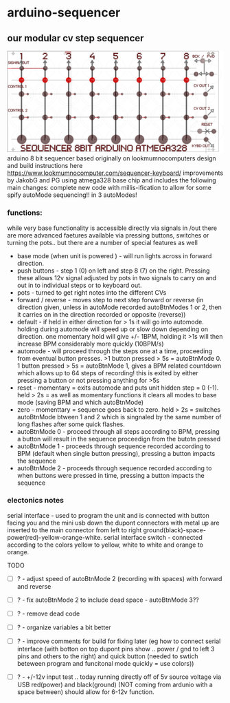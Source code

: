 # arduino-sequencer
## our modular cv step sequencer

![alt text](https://github.com/notwhowhat/arduino-sequencer/blob/main/collaterals/sequencer%208bit%20arduino%20atmega3281.png)
arduino 8 bit sequencer based originally on lookmumnocomputers design and build instructions here  https://www.lookmumnocomputer.com/sequencer-keyboard/
improvements by JakobG and PG using atmega328 base chip and includes the following main changes:
complete new code with millis-ification to allow for some spify autoMode sequencing!! in 3 autoModes!

### functions:
while very base functionality is accessible directly via signals in /out there are more advanced faetures available via pressing buttons, switches or turning the pots.. but there are a number of special features as well 
-  base mode (when unit is powered ) - will run lights across in forward direction.
-  push buttons - step 1 (0) on left and step 8 (7) on the right. Pressing these allows 12v signal adjusted by pots in two signals to carry on and out in to individual steps or to keyboard out. 
-  pots - turned to get right notes into the different CVs
-  forward / reverse - moves step to next step forward or reverse (in direction given, unless in autoMode recorded autoBtnModes 1 or 2, then it carries on in the direction recorded or opposite (reverse))
-  default - if held in either direction for > 1s it will go into automode. holding during automode will speed up or slow down depending on direction. one momentary hold will give +/- 1BPM, holding it >1s will then increase BPM considerably more quickly (10BPM/s)
-  automode - will proceed through the steps one at a time, proceeding from eventual button presses. >1 button pressed > 5s = autoBtnMode 0. 1 button pressed > 5s = autoBtnMode 1, gives a BPM related countdown which allows up to 64 steps of recording! this is exited by either pressing a button or not pressing anything for >5s
-  reset - momentary = exits automode and puts unit hidden step = 0 (-1). held > 2s = as well as momentary functions it clears all modes to base mode (saving BPM and which autoBtnMode) 
-  zero - momenttary = sequence goes back to zero. held > 2s = switches autoBtnMode btween 1 and 2 which is singnaled by the same number of long flashes after some quick flashes.
-  autoBtnMode 0 - proceed through all steps according to BPM, pressing a button will result in the sequence proceedign from the butotn pressed
-  autoBtnMode 1 - proceeds through sequence recorded according to BPM (default when single button pressing), pressing a button impacts the sequence
-  autoBtnMode 2 - proceeds through sequence recorded according to when buttons were pressed in time, pressing a button impacts the sequence

### electonics notes
  serial interface - used to program the unit and is connected with button facing you and the mini usb down the dupont connectors with metal up are inserted to the main connector from left to right ground(black)-space-power(red)-yellow-orange-white. 
  serial interface switch - connected according to the colors yellow to yellow, white to white and orange to orange.

TODO
- [ ] ? - adjust speed of autoBtnMode 2 (recording with spaces) with forward and reverse
- [ ] ? - fix autoBtnMode 2 to include dead space - autoBtnMode 3??
- [ ] ? - remove dead code
- [ ] ? - organize variables a bit better
- [ ] ? - improve comments for build for fixing later (eg how to connect serial interface (with botton on top dupont pins show .. power / gnd to left 3 pins and others to the right) and quick button (needed to swtich beteween program and funcitonal mode quickly = use colors))
- [ ] ? - +/-12v input test .. today running directly off of 5v source voltage via USB red(power) and black(ground) (NOT coming from ardunio with a space between) should allow for 6-12v function.

